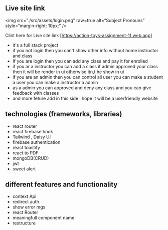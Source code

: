 ## Live site link

<img
src="./src/assets/login.png"
raw=true
alt=“Subject Pronouns”
style=“margin-right: 10px;”
/>

Clint here for Live site link [https://action-toys-assignment-11.web.app]

- it's a full stack project
- if you not login then you can't show other info without home instructor and class
- If you are login then you can add any class and pay it for enrolled
- if you ar a instructor you can add a class if admin approved your class then it will be render in ui otherwise itn,t he show in ui
- if you are an admin then you can control all user you can make a student a user you can make a instructor a admin
- as a admin you can approved and deny any class and you can give feedback with classes
- and more feture add in this side i hope it will be a userfriendly website

## technologies (frameworks, libraries)

- react router
- react firebase hook
- Tailwind , Daisy UI
- firebase authentication
- react toastify
- react to PDF
- mongoDB(CRUD)
- jwt
- sweet alert

## different features and functionality

- context Api
- redirect auth
- show error mgs
- react Router
- meaningfull component name
- restructure
